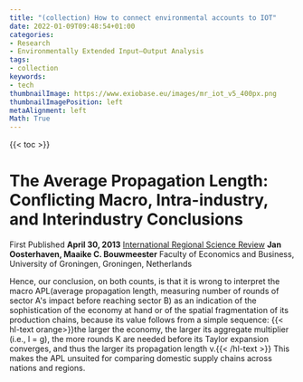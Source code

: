```yaml
---
title: "(collection) How to connect environmental accounts to IOT"
date: 2022-01-09T09:48:54+01:00
categories:
- Research
- Environmentally Extended Input–Output Analysis
tags:
- collection
keywords:
- tech
thumbnailImage: https://www.exiobase.eu/images/mr_iot_v5_400px.png
thumbnailImagePosition: left
metaAlignment: left
Math: True
---
```

<!--more-->
{{< toc >}}
# The Average Propagation Length: Conflicting Macro, Intra-industry, and Interindustry Conclusions
First Published **April 30, 2013**
[International Regional Science Review](https://journals.sagepub.com/doi/full/10.1177/0160017613486670)
**Jan Oosterhaven, Maaike C. Bouwmeester**
Faculty of Economics and Business, University of Groningen, Groningen, Netherlands

Hence, our conclusion, on both counts, is that it is wrong to interpret the macro APL(average propagation length, measuring number of rounds of sector A's impact before reaching sector B) as an indication of the sophistication of the economy at hand or of the spatial fragmentation of its production chains, because its value follows from a simple sequence: {{< hl-text orange>}}the larger the economy, the larger its aggregate multiplier (i.e., l = g), the more rounds K are needed before its Taylor expansion converges, and thus the larger its propagation length v.{{< /hl-text >}} This makes the APL unsuited for comparing domestic supply chains across nations and regions.
